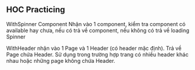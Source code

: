 ## HOC Practicing

WithSpinner Component Nhận vào 1 component, kiểm tra component có available hay chưa, nếu có trả về component, nếu không có trả về loading Spinner

WithHeader nhận vào 1 Page và 1 Header (có header mặc định). Trả về Page chứa Header.
Sử dụng trong trường hợp trang có nhiều header khác nhau hoặc những page không chứa Header.
